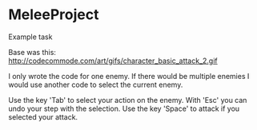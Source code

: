 # MeleeProject
Example task


Base was this: http://codecommode.com/art/gifs/character_basic_attack_2.gif

I only wrote the code for one enemy. If there would be multiple enemies I would use another code to select the current enemy.

Use the key 'Tab' to select your action on the enemy. With 'Esc' you can undo your step with the selection. Use the key 'Space' to attack if you selected your attack.
